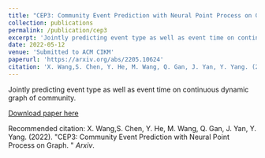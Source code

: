 ```yaml
---
title: "CEP3: Community Event Prediction with Neural Point Process on Graph"
collection: publications
permalink: /publication/cep3
excerpt: 'Jointly predicting event type as well as event time on continuous dynamic graph of community.'
date: 2022-05-12
venue: 'Submitted to ACM CIKM'
paperurl: 'https://arxiv.org/abs/2205.10624'
citation: 'X. Wang,S. Chen, Y. He, M. Wang, Q. Gan, J. Yan, Y. Yang. (2022). &quot;CEP3: Community Event Prediction with Neural Point Process on Graph. &quot; <i>Arxiv</i>.'
---
```

Jointly predicting event type as well as event time on continuous dynamic graph of community.

[Download paper here](https://arxiv.org/abs/2205.10624)

Recommended citation: X. Wang,S. Chen, Y. He, M. Wang, Q. Gan, J. Yan, Y. Yang. (2022). &quot;CEP3: Community Event Prediction with Neural Point Process on Graph. &quot; <i>Arxiv</i>.
